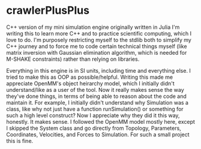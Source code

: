 # crawlerPlusPlus
C++ version of my mini simulation engine originally written in Julia
I'm writing this to learn more C++ and to practice scientific computing, which I love to do.
I'm purposely restricting myself to the stdlib both to simplify my C++ journey and
to force me to code certain technical things myself (like matrix inversion with Gaussian
elimination algorithm, which is needed for M-SHAKE constraints) rather than relying on libraries.

Everything in this engine is in SI units, including time and everything else.
I tried to make this as OOP as possible/helpful. Writing this made me appreciate OpenMM's object
heirarchy model, which I initially didn't understand/like as a user of the tool. Now it really
makes sense the way they've done things, in terms of being able to reason about the code and maintain it.
For example, I initially didn't understand why Simulation was a class, like why not just have a function
runSimulation() or something for such a high level construct? Now I appreciate why they did it this way,
honestly. It makes sense. I followed the OpenMM model mostly here, except I skipped the System class and
go directly from Topology, Parameters, Coordinates, Velocities, and Forces to Simulation. For such a small project this is fine.
